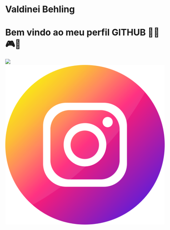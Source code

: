<div display="inline-block">

<h1 align="left"> Valdinei Behling</h1>
<h1 align="left">Bem vindo ao meu perfil GITHUB 🗿🍷🎮✨ </h1>
<img src="https://cdn.jsdelivr.net/gh/devicons/devicon/icons/facebook/facebook-original.svg"width=80px" />
<img src="https://github.com/valdinei5/valdinei/blob/main/instagram.png?raw=true""width=80px" />
<img src"https://github.com/valdinei5/valdinei/blob/main/whatsapp.png?raw=true""width=80px""/>
